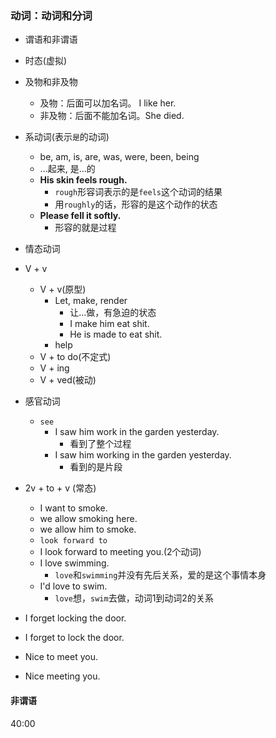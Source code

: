 ### 动词：动词和分词
- 谓语和非谓语

- 时态(虚拟)

- 及物和非及物
    - 及物：后面可以加名词。 I like her.
    - 非及物：后面不能加名词。She died. 
    
- 系动词(表示``是``的动词)
    - be, am, is, are, was, were, been, being
    - ...起来, 是...的
    - **His skin feels rough.** 
        - ``rough``形容词表示的是``feels``这个动词的结果
        - 用``roughly``的话，形容的是这个动作的状态
    - **Please fell it softly.**
        - 形容的就是过程

- 情态动词

- V + v
    - V + v(原型)
        - Let, make, render
            - 让...做，有急迫的状态
            - I make him eat shit.
            - He is made to eat shit.
        - help
    - V + to do(不定式)
    - V + ing
    - V + ved(被动)
    
- 感官动词
    - ``see``
        - I saw him work in the garden yesterday.
            - 看到了整个过程
        - I saw him working in the garden yesterday.
            - 看到的是片段
            
- 2v + to + v (常态)
    - I want to smoke.
    - we allow smoking here.
    - we allow him to smoke.
    - ``look forward to``
    - I look forward to meeting you.(2个动词)
    - I love swimming.
        - ``love``和``swimming``并没有先后关系，爱的是这个事情本身
    - I'd love to swim.
        - ``love``想，``swim``去做，动词1到动词2的关系


 
- I forget locking the door.
- I forget to lock the door.
- Nice to meet you.
- Nice meeting you. 
            

#### 非谓语
40:00

            

            
            
            
            
            
            
            
            
            
            
            
            
            
            
            
            
            
            
            
            
            
            